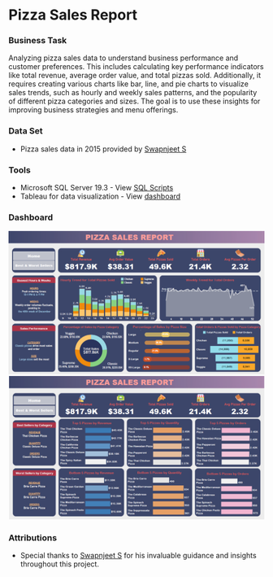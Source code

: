 # Pizza Sales Report

### Business Task
Analyzing pizza sales data to understand business performance and customer preferences. This includes calculating key performance indicators like total revenue, average order value, and total pizzas sold. Additionally, it requires creating various charts like bar, line, and pie charts to visualize sales trends, such as hourly and weekly sales patterns, and the popularity of different pizza categories and sizes. The goal is to use these insights for improving business strategies and menu offerings.

### Data Set
- Pizza sales data in 2015 provided by [Swapnjeet S](./pizza_sales.csv)

### Tools
- Microsoft SQL Server 19.3 - View [SQL Scripts](./pizza_sales.sql)
- Tableau for data visualization - View [dashboard](https://public.tableau.com/views/PizzaSalesReport_17065525141110/Home?:display_count=n&:origin=viz_share_link)

### Dashboard
![Home](images/home.png)
![Home](images/bestworst.png)

### Attributions
- Special thanks to [Swapnjeet S](https://www.linkedin.com/in/datatutorials/) for his invaluable guidance and insights throughout this project.
